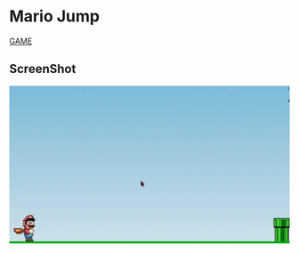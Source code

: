 # Mario Jump

[GAME](https://webappsandcoffee.000webhostapp.com/game)

## ScreenShot

![alt text](embed.gif)
